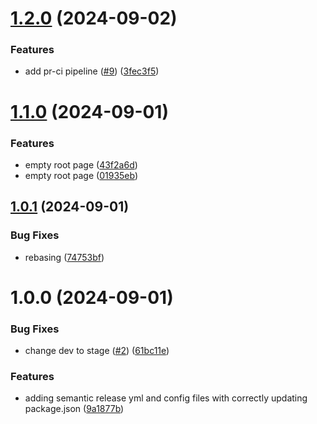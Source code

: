 # [1.2.0](https://github.com/ahmedsweng/semantic-release-with-nextjs/compare/v1.1.0...v1.2.0) (2024-09-02)


### Features

* add pr-ci pipeline ([#9](https://github.com/ahmedsweng/semantic-release-with-nextjs/issues/9)) ([3fec3f5](https://github.com/ahmedsweng/semantic-release-with-nextjs/commit/3fec3f534e4a0b5e2df96b97153fc91989147625))

# [1.1.0](https://github.com/ahmedsweng/semantic-release-with-nextjs/compare/v1.0.1...v1.1.0) (2024-09-01)


### Features

* empty root page ([43f2a6d](https://github.com/ahmedsweng/semantic-release-with-nextjs/commit/43f2a6dd4bde42d36c1782d81616a33dce9e0c32))
* empty root page ([01935eb](https://github.com/ahmedsweng/semantic-release-with-nextjs/commit/01935eb77e872265026ba555a1e555a7dab40b78))

## [1.0.1](https://github.com/ahmedsweng/semantic-release-with-nextjs/compare/v1.0.0...v1.0.1) (2024-09-01)


### Bug Fixes

* rebasing ([74753bf](https://github.com/ahmedsweng/semantic-release-with-nextjs/commit/74753bf9a672143a451799b92095627b602c61d0))

# 1.0.0 (2024-09-01)


### Bug Fixes

* change dev to stage ([#2](https://github.com/ahmedsweng/semantic-release-with-nextjs/issues/2)) ([61bc11e](https://github.com/ahmedsweng/semantic-release-with-nextjs/commit/61bc11e58cf1b952e098ff459403fff657f35580))


### Features

* adding semantic release yml and config files with correctly updating package.json ([9a1877b](https://github.com/ahmedsweng/semantic-release-with-nextjs/commit/9a1877b17278c2d535a294978a9beca7d91dccaf))
